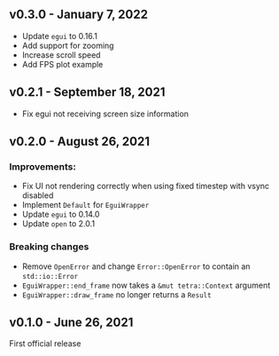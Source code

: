 ## v0.3.0 - January 7, 2022

- Update `egui` to 0.16.1
- Add support for zooming
- Increase scroll speed
- Add FPS plot example

## v0.2.1 - September 18, 2021

- Fix egui not receiving screen size information

## v0.2.0 - August 26, 2021

### Improvements:

- Fix UI not rendering correctly when using fixed timestep
  with vsync disabled
- Implement `Default` for `EguiWrapper`
- Update `egui` to 0.14.0
- Update `open` to 2.0.1

### Breaking changes

- Remove `OpenError` and change `Error::OpenError` to contain
  an `std::io::Error`
- `EguiWrapper::end_frame` now takes a `&mut tetra::Context`
  argument
- `EguiWrapper::draw_frame` no longer returns a `Result`

## v0.1.0 - June 26, 2021

First official release
